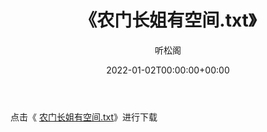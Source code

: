 ﻿---
title:  《农门长姐有空间.txt》
date:   2022-01-02T00:00:00+00:00
author: 听松阁
layout: post
permalink: /农门长姐有空间/
categories: 小说
tags: [小说]
---

点击《 [农门长姐有空间.txt](http://img.660000.xyz/bookstukust/book/bntxt/10/农门长姐有空间.txt)》进行下载
